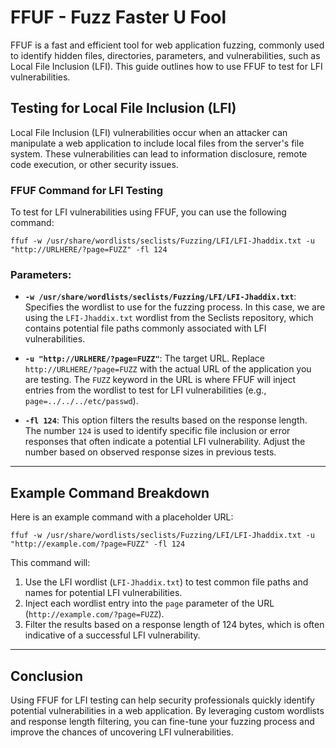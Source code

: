 # FFUF - Fuzz Faster U Fool

FFUF is a fast and efficient tool for web application fuzzing, commonly used to identify hidden files, directories, parameters, and vulnerabilities, such as Local File Inclusion (LFI). This guide outlines how to use FFUF to test for LFI vulnerabilities.

## Testing for Local File Inclusion (LFI)

Local File Inclusion (LFI) vulnerabilities occur when an attacker can manipulate a web application to include local files from the server's file system. These vulnerabilities can lead to information disclosure, remote code execution, or other security issues.

### FFUF Command for LFI Testing

To test for LFI vulnerabilities using FFUF, you can use the following command:
```
ffuf -w /usr/share/wordlists/seclists/Fuzzing/LFI/LFI-Jhaddix.txt -u "http://URLHERE/?page=FUZZ" -fl 124
```

### Parameters:
- **`-w /usr/share/wordlists/seclists/Fuzzing/LFI/LFI-Jhaddix.txt`**: Specifies the wordlist to use for the fuzzing process. In this case, we are using the `LFI-Jhaddix.txt` wordlist from the Seclists repository, which contains potential file paths commonly associated with LFI vulnerabilities.
  
- **`-u "http://URLHERE/?page=FUZZ"`**: The target URL. Replace `http://URLHERE/?page=FUZZ` with the actual URL of the application you are testing. The `FUZZ` keyword in the URL is where FFUF will inject entries from the wordlist to test for LFI vulnerabilities (e.g., `page=../../../etc/passwd`).

- **`-fl 124`**: This option filters the results based on the response length. The number `124` is used to identify specific file inclusion or error responses that often indicate a potential LFI vulnerability. Adjust the number based on observed response sizes in previous tests.

---

## Example Command Breakdown

Here is an example command with a placeholder URL:
```
ffuf -w /usr/share/wordlists/seclists/Fuzzing/LFI/LFI-Jhaddix.txt -u "http://example.com/?page=FUZZ" -fl 124
```

This command will:
1. Use the LFI wordlist (`LFI-Jhaddix.txt`) to test common file paths and names for potential LFI vulnerabilities.
2. Inject each wordlist entry into the `page` parameter of the URL (`http://example.com/?page=FUZZ`).
3. Filter the results based on a response length of 124 bytes, which is often indicative of a successful LFI vulnerability.

---

## Conclusion

Using FFUF for LFI testing can help security professionals quickly identify potential vulnerabilities in a web application. By leveraging custom wordlists and response length filtering, you can fine-tune your fuzzing process and improve the chances of uncovering LFI vulnerabilities.
